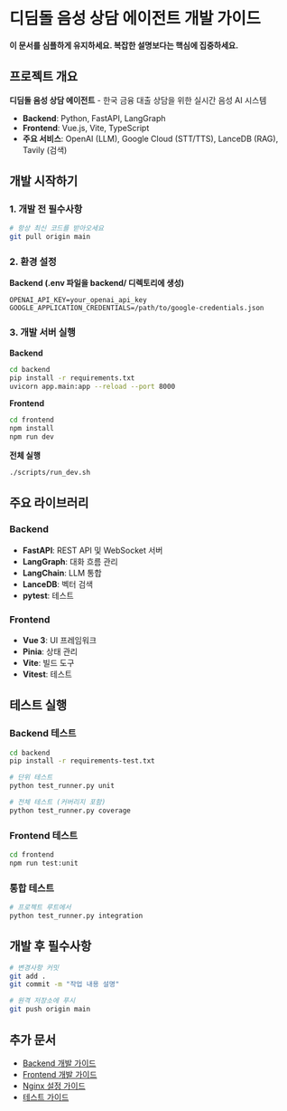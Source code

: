# 디딤돌 음성 상담 에이전트 개발 가이드

**이 문서를 심플하게 유지하세요. 복잡한 설명보다는 핵심에 집중하세요.**

## 프로젝트 개요

**디딤돌 음성 상담 에이전트** - 한국 금융 대출 상담을 위한 실시간 음성 AI 시스템

- **Backend**: Python, FastAPI, LangGraph
- **Frontend**: Vue.js, Vite, TypeScript  
- **주요 서비스**: OpenAI (LLM), Google Cloud (STT/TTS), LanceDB (RAG), Tavily (검색)

## 개발 시작하기

### 1. 개발 전 필수사항
```bash
# 항상 최신 코드를 받아오세요
git pull origin main
```

### 2. 환경 설정

**Backend (.env 파일을 backend/ 디렉토리에 생성)**
```env
OPENAI_API_KEY=your_openai_api_key
GOOGLE_APPLICATION_CREDENTIALS=/path/to/google-credentials.json
```

### 3. 개발 서버 실행

**Backend**
```bash
cd backend
pip install -r requirements.txt
uvicorn app.main:app --reload --port 8000
```

**Frontend**
```bash
cd frontend
npm install
npm run dev
```

**전체 실행**
```bash
./scripts/run_dev.sh
```

## 주요 라이브러리

### Backend
- **FastAPI**: REST API 및 WebSocket 서버
- **LangGraph**: 대화 흐름 관리
- **LangChain**: LLM 통합
- **LanceDB**: 벡터 검색
- **pytest**: 테스트

### Frontend
- **Vue 3**: UI 프레임워크
- **Pinia**: 상태 관리
- **Vite**: 빌드 도구
- **Vitest**: 테스트

## 테스트 실행

### Backend 테스트
```bash
cd backend
pip install -r requirements-test.txt

# 단위 테스트
python test_runner.py unit

# 전체 테스트 (커버리지 포함)
python test_runner.py coverage
```

### Frontend 테스트
```bash
cd frontend
npm run test:unit
```

### 통합 테스트
```bash
# 프로젝트 루트에서
python test_runner.py integration
```

## 개발 후 필수사항

```bash
# 변경사항 커밋
git add .
git commit -m "작업 내용 설명"

# 원격 저장소에 푸시
git push origin main
```

## 추가 문서

- [Backend 개발 가이드](backend/CLAUDE.md)
- [Frontend 개발 가이드](frontend/CLAUDE.md)
- [Nginx 설정 가이드](nginx/CLAUDE.md)
- [테스트 가이드](README_TESTING.md)
